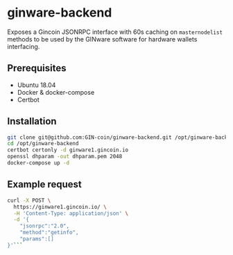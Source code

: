 # ginware-backend

Exposes a Gincoin JSONRPC interface with 60s caching on `masternodelist` methods to be used by the GINware software for hardware wallets interfacing.

## Prerequisites
- Ubuntu 18.04
- Docker & docker-compose
- Certbot

## Installation
```bash
git clone git@github.com:GIN-coin/ginware-backend.git /opt/ginware-backend
cd /opt/ginware-backend
certbot certonly -d ginware1.gincoin.io
openssl dhparam -out dhparam.pem 2048
docker-compose up -d
```

## Example request
```bash
curl -X POST \
  https://ginware1.gincoin.io/ \
  -H 'Content-Type: application/json' \
  -d '{
	"jsonrpc":"2.0",
	"method":"getinfo",
	"params":[]
}'```
